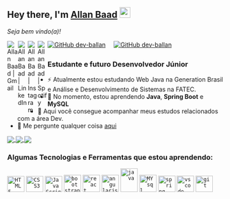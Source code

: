 ## Hey there, I'm <a href="https://www.linkedin.com/in/baadallan/" target="_blank">Allan Baad</a>  <img src="https://media.giphy.com/media/hvRJCLFzcasrR4ia7z/giphy.gif" width="25px" height="25px">
_Seja bem vindo(a)!_

<a href="mailto:munisallan@gmail.com">
  <img align="left" alt="Allan Baad | Gmail" width="25px" 
src="https://upload.wikimedia.org/wikipedia/commons/7/7e/Gmail_icon_%282020%29.svg" />
</a>
<a href="https://www.linkedin.com/in/baadallan">
  <img align="left" alt="Allan Baad | LinkedIn" width="23px" src="https://raw.githubusercontent.com/peterthehan/peterthehan/master/assets/linkedin.svg" />
</a>
<a href="https://www.instagram.com/ballanm19/">
  <img align="left" alt="Allan Baad | Instagram" width="23px" src="https://upload.wikimedia.org/wikipedia/commons/9/96/Instagram.svg" />
</a>
<a href="https://open.spotify.com/user/21rgyqxp4pguefcufjk2gfxya?si=84424feb4a3a4463">
  <img align="left" alt="Allan Baad | Spotify" width="23px" src="https://upload.wikimedia.org/wikipedia/commons/thumb/1/19/Spotify_logo_without_text.svg/1920px-Spotify_logo_without_text.svg.png" />
</a>

[![GitHub dev-ballan](https://img.shields.io/github/followers/dev-ballan?label=follow&style=social)](https://github.com/dev-ballan)
<sub>ㅤ</sub>
[![GitHub dev-ballan](https://komarev.com/ghpvc/?username=dev-ballan&label=Profile%20views&color=0eb45e&style=flat)](https://github.com/dev-ballan)
<sub>ㅤ</sub>

### Estudante e futuro Desenvolvedor Júnior


<!-- - 🔭 I’m currently working on [Suche](https://github.com/UFAPE-Projetao20201/) -->
- ⚡ Atualmente estou estudando Web Java na Generation Brasil e Análise e Desenvolvimento de Sistemas na FATEC.
- 🌱 No momento, estou aprendendo **Java**, **Spring Boot** e **MySQL**
- 🎯 Aqui você consegue acompanhar meus estudos relacionados com a área Dev.
- 💬 Me pergunte qualquer coisa [aqui][telegram]







<!-- ### 🎧 Spotify Playing

[<img src="https://spotify-now-playing-.vercel.app/api/spotify" alt="Allan Munis Spotify Playing" width="350" />](https://open.spotify.com/user/21rgyqxp4pguefcufjk2gfxya)

### 🎧 Spotify Playing

[<img src="https://spotify-now-playing-lohhans.vercel.app/api/spotify" alt="lohhans Spotify Playing" width="350" />](https://open.spotify.com/user/12148950715) -->


<a href="https://github.com/dev-ballan/github-readme-stats">
  <img align="center" src="https://github-readme-stats.vercel.app/api?username=dev-ballan&show_icons=true&count_private=true&theme=dark" width="360" /> </a>
<a href="https://github.com/dev-ballan/github-readme-stats">
  <img onclick="https://github.com/dev-ballan/" align="center" src="http://www.thejewelleryeditor.com/media/images_thumbnails/filer_public_thumbnails/old/16294/spacer.gif__1536x0_q75_crop-scale_subsampling-2_upscale-false.png" width="5" /> </a>
<a href="https://github.com/dev-ballan/github-readme-stats">
  <img align="center" src="https://github-readme-stats-lohhans.vercel.app/api/top-langs/?username=dev-ballan&layout=compact&hide=Tex,VHDL,Jupyter Notebook&theme=dark&custom_title=Most Used Languages" height="130"/> </a>

 ### Algumas Tecnologias e Ferramentas que estou aprendendo: 
<div>
  <code><img width="40px" height="37" src="https://cdn.jsdelivr.net/gh/devicons/devicon/icons/html5/html5-original.svg" title = "HTML5"/></code>
  <code><img width="40px" height="37" src="https://cdn.jsdelivr.net/gh/devicons/devicon/icons/css3/css3-original.svg" title = "CSS3"/></code>
  <code><img width="40px" height="37" src="https://cdn.jsdelivr.net/gh/devicons/devicon/icons/javascript/javascript-original.svg" title = "JavaScript"/></code>
  <code><img width="40px" height="40" src="https://cdn.jsdelivr.net/gh/devicons/devicon/icons/bootstrap/bootstrap-original.svg" title = "bootstrap"/></code>
  <code><img width="40px" height="40" src="https://cdn.jsdelivr.net/gh/devicons/devicon/icons/react/react-original.svg" title = "react"/></code>
  <code><img width="40px" height="40" src="https://cdn.jsdelivr.net/gh/devicons/devicon/icons/angularjs/angularjs-original.svg" title = "angularjs"></code>
  <code><img width="40px" height="55" src="https://cdn.jsdelivr.net/gh/devicons/devicon/icons/java/java-plain.svg" title = "java" /></code>
  <code><img width="40px" height="40" src="https://cdn.jsdelivr.net/gh/devicons/devicon/icons/mysql/mysql-original.svg" title = "MYsql"/></code>
 <!-- <code><img width="40px" height="40" src="https://cdn.jsdelivr.net/gh/devicons/devicon/icons/docker/docker-plain.svg" title = "docker"/></code> -->
   <code><img width="40px" height="38" src="https://cdn.jsdelivr.net/gh/devicons/devicon/icons/spring/spring-original.svg" title = "spring"/></code>
   <code><img width="40px" height="38" src="https://cdn.jsdelivr.net/gh/devicons/devicon/icons/vscode/vscode-original.svg" title = "vscode"/></code>
  <code><img width="40px" height="38" src="https://cdn.jsdelivr.net/gh/devicons/devicon/icons/git/git-original.svg" title = "git"/></code>
  
  <!-- <img align="right" alt="bruno-gif" height="180" style="border-radius:50px;" 
       src="http://clubedosgeeks.com.br/wp-content/uploads/2016/01/dormrm.gif"> -->
</div> 

[gmail]: mailto:munisallan@gmail.com
[instagram]: https://www.instagram.com/ballanm19/
[linkedin]: https://www.linkedin.com/in/baadallan/
[telegram]: http://t.me/ballanm


<!-- ![Snake animation](https://github.com/AugustoCesarAC/AugustoCesarAC/blob/output/github-contribution-grid-snake.svg) --!>


